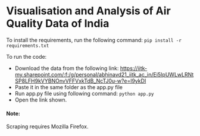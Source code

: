 # Visualisation and Analysis of Air Quality Data of India
To install the requirements, run the following command:
`pip install -r requirements.txt`

To run the code:
- Download the data from the following link: https://iitk-my.sharepoint.com/:f:/g/personal/abhinavd21_iitk_ac_in/Ei5IpUWLwLRNtSP8LFH9kVYBNOnvVFFVxkTdB_NcTJ0u-w?e=l9ykDI
- Paste it in the same folder as the app.py file
- Run app.py file using following command:
`python app.py`
- Open the link shown.

#### Note:
Scraping requires Mozilla Firefox.